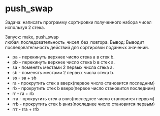 # push_swap
Задача: написать программу сортировки полученного набора чисел используя 2 стека.

Запуск: make, push_swap любая_последовательность_чисел_без_повтора.
Вывод: Выводит последовательность действий для сортировки поданных значений.
* pa - перекинуть верхнее число стека a в стек b.
* pb - перекинуть верхнее число стека b в стек a.
* sa - поменять местами 2 первых числа стека a.
* sb - поменять местами 2 первых числа стека b.
* ss - sa + sb
* ra - прокрутить стек a вверх(первое число становится последним)
* rb - прокрутить стек b вверх(первое число становится последним)
* rr - ra + rb
* rra - прокрутить стек a вниз(последнее число становится первым)
* rrb - прокрутить стек b вниз(последнее число становится первым)
* rrr - rra + rrb
